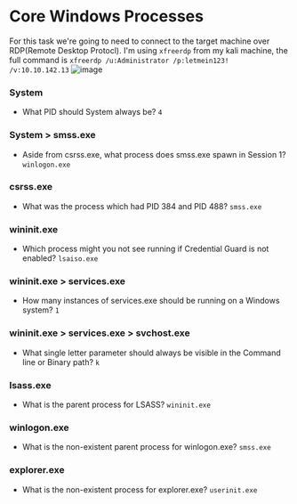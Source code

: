 # Core Windows Processes
For this task we're going to need to connect to the target machine over RDP(Remote Desktop Protocl). I'm using `xfreerdp` from my kali machine, the full command is `xfreerdp /u:Administrator /p:letmein123! /v:10.10.142.13`
![image](https://github.com/user-attachments/assets/6a459257-27d2-4dc6-95ae-3fffa46e7aa0)

### System
- What PID should System always be? `4`

### System > smss.exe
- Aside from csrss.exe, what process does smss.exe spawn in Session 1? `winlogon.exe`

### csrss.exe
- What was the process which had PID 384 and PID 488? `smss.exe`

### wininit.exe
- Which process might you not see running if Credential Guard is not enabled? `lsaiso.exe`

### wininit.exe > services.exe
- How many instances of services.exe should be running on a Windows system? `1`

### wininit.exe > services.exe > svchost.exe
- What single letter parameter should always be visible in the Command line or Binary path? `k`

### lsass.exe
- What is the parent process for LSASS? `wininit.exe`

### winlogon.exe
- What is the non-existent parent process for winlogon.exe? `smss.exe`

### explorer.exe
-  What is the non-existent process for explorer.exe? `userinit.exe`
